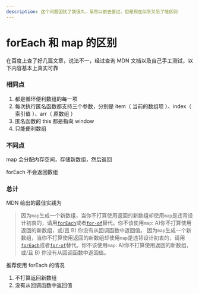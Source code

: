 ```yaml
---
description: 这个问题困扰了我很久，虽然以前去查过，但是现在似乎又忘了啥区别
---
```


# forEach 和 map 的区别

 在百度上查了好几篇文章，说法不一，经过查询 MDN 文档以及自己手工测试，以下内容基本上真实可靠

###  相同点

1. 都是循环便利数组的每一项
2. 每次执行匿名函数都支持三个参数，分别是 item（ 当前的数组项 ）、index（ 索引值 ）、arr（ 原数组 ）
3. 匿名函数的 this 都是指向 window
4. 只能便利数组

### 不同点

 map 会分配内存空间，存储新数组，然后返回

 forEach 不会返回数组

###  总计

MDN 给出的最佳实践为

> 因为`map`生成一个新数组，当你不打算使用返回的新数组却使用`map`是违背设计初衷的，请用[`forEach`](https://developer.mozilla.org/zh-CN/docs/Web/JavaScript/Reference/Global_Objects/Array/forEach)或者[`for-of`](https://developer.mozilla.org/zh-CN/docs/Web/JavaScript/Reference/Statements/for...of)替代。你不该使用`map`: A\)你不打算使用返回的新数组，或/且 B\) 你没有从回调函数中返回值。 因为`map`生成一个新数组，当你不打算使用返回的新数组却使用`map`是违背设计初衷的，请用[`forEach`](https://developer.mozilla.org/zh-CN/docs/Web/JavaScript/Reference/Global_Objects/Array/forEach)或者[`for-of`](https://developer.mozilla.org/zh-CN/docs/Web/JavaScript/Reference/Statements/for...of)替代。你不该使用`map`: A\)你不打算使用返回的新数组，或/且 B\) 你没有从回调函数中返回值。

 推荐使用 forEach 的情况

1. 不打算返回新数组
2. 没有从回调函数中返回值

